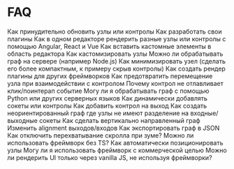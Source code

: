 # FAQ

Как принудительно обновить узлы или контролы
Как разработать свои плагины
Как в одном редакторе рендерить разные узлы или контролы с помощью Angular, React и Vue
Как вставить кастомные элементы в область редактора
Как кастомизировать узлы
Можно ли обрабатывать граф на сервере (например Node.js)
Как минимизировать узел (сделать его более компактным, к примеру скрыв контролы)
Как создать рендер плагины для других фреймворков
Как предотвратить перемещение узла при взаимодействии с контролом
Почему контрол не отлавливает клик/поинтерап событие
Могу ли я обрабатывать граф с помощью Python или других серверных языков
Как динамически добавлять сокеты или контролы
Как добавить контрол на выход
Как создать неориентированный граф где узлы не имеют разделение на входные/выходные сокеты
Как сделать вертикально направленный граф
Изменить alignment выходов/входов
Как экспортировать граф в JSON
Как отключить перехватывание скролла при зуме?
Можно ли использовать фреймворк без TS?
Как автоматически позиционировать узлы
Могу ли я использовать фреймворк с коммерческой целью
Можно ли рендерить UI только через vanilla JS, не используя фреймворки?
